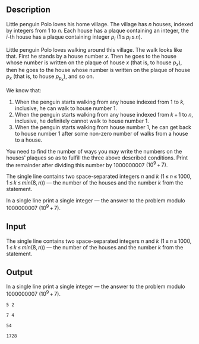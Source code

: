 ## Description

<div><p>Little penguin Polo loves his home village. The village has <span class="tex-span"><i>n</i></span> houses, indexed by integers from 1 to <span class="tex-span"><i>n</i></span>. Each house has a plaque containing an integer, the <span class="tex-span"><i>i</i></span>-th house has a plaque containing integer <span class="tex-span"><i>p</i><sub class="lower-index"><i>i</i></sub></span> (<span class="tex-span">1 ≤ <i>p</i><sub class="lower-index"><i>i</i></sub> ≤ <i>n</i></span>).</p><p>Little penguin Polo loves walking around this village. The walk looks like that. First he stands by a house number <span class="tex-span"><i>x</i></span>. Then he goes to the house whose number is written on the plaque of house <span class="tex-span"><i>x</i></span> (that is, to house <span class="tex-span"><i>p</i><sub class="lower-index"><i>x</i></sub></span>), then he goes to the house whose number is written on the plaque of house <span class="tex-span"><i>p</i><sub class="lower-index"><i>x</i></sub></span> (that is, to house <span class="tex-span"><i>p</i><sub class="lower-index"><i>p</i><sub class="lower-index"><i>x</i></sub></sub></span>), and so on.</p><p>We know that:</p><ol> <li> When the penguin starts walking from any house indexed from 1 to <span class="tex-span"><i>k</i></span>, inclusive, he can walk to house number 1. </li><li> When the penguin starts walking from any house indexed from <span class="tex-span"><i>k</i> + 1</span> to <span class="tex-span"><i>n</i></span>, inclusive, he definitely cannot walk to house number 1. </li><li> When the penguin starts walking from house number 1, he can get back to house number 1 after some non-zero number of walks from a house to a house. </li></ol><p>You need to find the number of ways you may write the numbers on the houses' plaques so as to fulfill the three above described conditions. Print the remainder after dividing this number by <span class="tex-span">1000000007</span> <span class="tex-span">(10<sup class="upper-index">9</sup> + 7)</span>.</p></div><div class="input-specification"><p>The single line contains two space-separated integers <span class="tex-span"><i>n</i></span> and <span class="tex-span"><i>k</i></span> (<span class="tex-span">1 ≤ <i>n</i> ≤ 1000, 1 ≤ <i>k</i> ≤ <i>min</i>(8, <i>n</i>)</span>) — the number of the houses and the number <span class="tex-span"><i>k</i></span> from the statement.</p></div><div class="output-specification"><p>In a single line print a single integer — the answer to the problem modulo <span class="tex-span">1000000007</span> <span class="tex-span">(10<sup class="upper-index">9</sup> + 7)</span>.</p></div>

## Input

<p>The single line contains two space-separated integers <span class="tex-span"><i>n</i></span> and <span class="tex-span"><i>k</i></span> (<span class="tex-span">1 ≤ <i>n</i> ≤ 1000, 1 ≤ <i>k</i> ≤ <i>min</i>(8, <i>n</i>)</span>) — the number of the houses and the number <span class="tex-span"><i>k</i></span> from the statement.</p>

## Output

<p>In a single line print a single integer — the answer to the problem modulo <span class="tex-span">1000000007</span> <span class="tex-span">(10<sup class="upper-index">9</sup> + 7)</span>.</p>





```input1
5 2

```




```input2
7 4

```




```output1
54

```




```output2
1728

```


